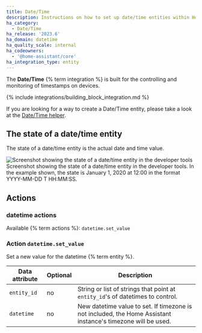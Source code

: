 ```yaml
---
title: Date/Time
description: Instructions on how to set up date/time entities within Home Assistant.
ha_category:
  - Date/Time
ha_release: '2023.6'
ha_domain: datetime
ha_quality_scale: internal
ha_codeowners:
  - '@home-assistant/core'
ha_integration_type: entity
---
```


The **Date/Time** {% term integration %} is built for the controlling and monitoring of timestamps on devices.

{% include integrations/building_block_integration.md %}

If you are looking for a way to create a Date/Time entity, please take a look at the [Date/Time helper](/integrations/input_datetime).

## The state of a date/time entity

The state of a date/time entity is the actual date and time value.

<p class='img'>
<img src='/images/integrations/datetime/state_datetime.png' alt='Screenshot showing the state of a date/time entity in the developer tools' />
Screenshot showing the state of a date/time entity in the developer tools. In the example shown, the state is January 1, 2020 at 12:00 in the format YYYY-MM-DD T HH:MM:SS.
</p>

## Actions

### datetime actions

Available {% term actions %}: `datetime.set_value`

### Action `datetime.set_value`

Set a new value for the datetime {% term entity %}.

| Data attribute | Optional | Description                                                                                                  |
| -------------- | -------- | ------------------------------------------------------------------------------------------------------------ |
| `entity_id`    | no       | String or list of strings that point at `entity_id`'s of datetimes to control.                               |
| `datetime`     | no       | New datetime value to set. If timezone is not included, the Home Assistant instance's timezone will be used. |
